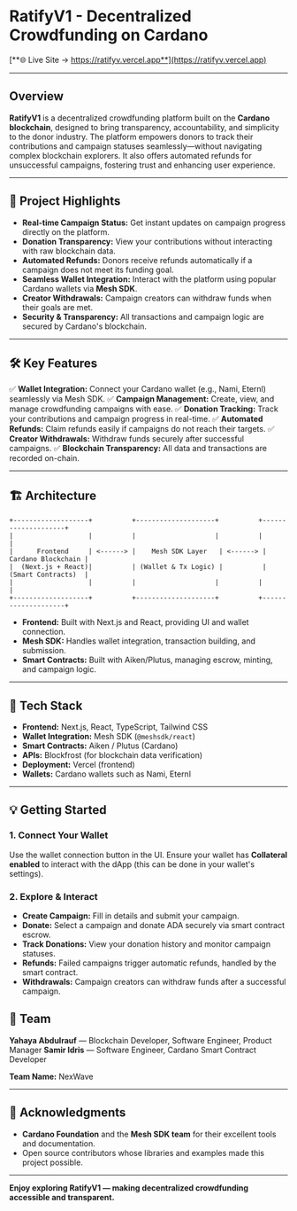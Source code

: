 # RatifyV1 - Decentralized Crowdfunding on Cardano

[**🌐 Live Site → https://ratifyv.vercel.app**](https://ratifyv.vercel.app)

---

## Overview

**RatifyV1** is a decentralized crowdfunding platform built on the **Cardano blockchain**, designed to bring transparency, accountability, and simplicity to the donor industry. The platform empowers donors to track their contributions and campaign statuses seamlessly—without navigating complex blockchain explorers. It also offers automated refunds for unsuccessful campaigns, fostering trust and enhancing user experience.

---

## 🚀 Project Highlights

* **Real-time Campaign Status:** Get instant updates on campaign progress directly on the platform.
* **Donation Transparency:** View your contributions without interacting with raw blockchain data.
* **Automated Refunds:** Donors receive refunds automatically if a campaign does not meet its funding goal.
* **Seamless Wallet Integration:** Interact with the platform using popular Cardano wallets via **Mesh SDK**.
* **Creator Withdrawals:** Campaign creators can withdraw funds when their goals are met.
* **Security & Transparency:** All transactions and campaign logic are secured by Cardano's blockchain.

---

## 🛠️ Key Features

✅ **Wallet Integration:** Connect your Cardano wallet (e.g., Nami, Eternl) seamlessly via Mesh SDK.
✅ **Campaign Management:** Create, view, and manage crowdfunding campaigns with ease.
✅ **Donation Tracking:** Track your contributions and campaign progress in real-time.
✅ **Automated Refunds:** Claim refunds easily if campaigns do not reach their targets.
✅ **Creator Withdrawals:** Withdraw funds securely after successful campaigns.
✅ **Blockchain Transparency:** All data and transactions are recorded on-chain.

---

## 🏗️ Architecture

```
+-------------------+          +--------------------+          +--------------------+
|                   |          |                    |          |                    |
|      Frontend     | <------> |    Mesh SDK Layer   | <------> |  Cardano Blockchain |
|  (Next.js + React)|          | (Wallet & Tx Logic) |          |  (Smart Contracts)  |
|                   |          |                    |          |                    |
+-------------------+          +--------------------+          +--------------------+
```

* **Frontend:** Built with Next.js and React, providing UI and wallet connection.
* **Mesh SDK:** Handles wallet integration, transaction building, and submission.
* **Smart Contracts:** Built with Aiken/Plutus, managing escrow, minting, and campaign logic.

---

## 🧰 Tech Stack

* **Frontend:** Next.js, React, TypeScript, Tailwind CSS
* **Wallet Integration:** Mesh SDK (`@meshsdk/react`)
* **Smart Contracts:** Aiken / Plutus (Cardano)
* **APIs:** Blockfrost (for blockchain data verification)
* **Deployment:** Vercel (frontend)
* **Wallets:** Cardano wallets such as Nami, Eternl

---

## 💡 Getting Started

### 1. Connect Your Wallet

Use the wallet connection button in the UI. Ensure your wallet has **Collateral enabled** to interact with the dApp (this can be done in your wallet's settings).

### 2. Explore & Interact

* **Create Campaign:** Fill in details and submit your campaign.
* **Donate:** Select a campaign and donate ADA securely via smart contract escrow.
* **Track Donations:** View your donation history and monitor campaign statuses.
* **Refunds:** Failed campaigns trigger automatic refunds, handled by the smart contract.
* **Withdrawals:** Campaign creators can withdraw funds after a successful campaign.


## 👥 Team

**Yahaya Abdulrauf** — Blockchain Developer, Software Engineer, Product Manager
**Samir Idris** — Software Engineer, Cardano Smart Contract Developer

**Team Name:** NexWave

---

## 🙏 Acknowledgments

* **Cardano Foundation** and the **Mesh SDK team** for their excellent tools and documentation.
* Open source contributors whose libraries and examples made this project possible.

---

**Enjoy exploring RatifyV1 — making decentralized crowdfunding accessible and transparent.**
